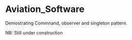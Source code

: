 # Aviation_Software
 Demostrating Commnand, observer and singleton pattern. 
 
 NB: Still under construction
